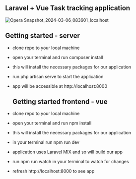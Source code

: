 ## Laravel + Vue Task tracking application 

![Opera Snapshot_2024-03-06_083601_localhost](https://github.com/pepplerex/laravel-vue-task-tracking-application/assets/107540519/524e1d8d-48da-40d1-83a2-2dedb3a0986f)

## Getting started - server
- clone repo to your local machine
- open your terminal and run composer install
- this will install the necessary packages for our application
- run php artisan serve to start the application
- app will be accessible at http://localhost:8000

  ## Getting started frontend - vue

- clone repo to your local machine
- open your terminal and run npm install
- this will install the necessary packages for our application
- in your terminal run npm run dev
- application uses Laravel MIX and so will build our app
- run npm run watch in your terminal to watch for changes
- refresh http://localhost:8000 to see app
